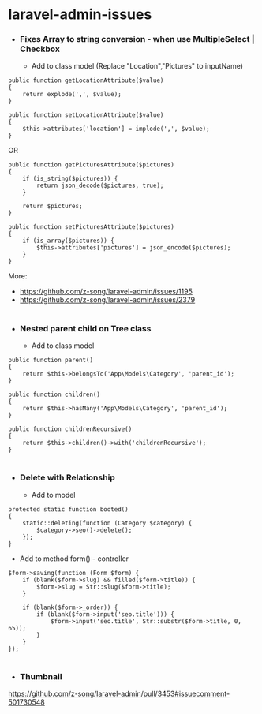 # laravel-admin-issues

- ### Fixes Array to string conversion - when use MultipleSelect | Checkbox

  - Add to class model (Replace "Location","Pictures" to inputName)

```
public function getLocationAttribute($value)
{
	return explode(',', $value);
}

public function setLocationAttribute($value)
{
	$this->attributes['location'] = implode(',', $value);
}
```

OR

```
public function getPicturesAttribute($pictures)
{
    if (is_string($pictures)) {
        return json_decode($pictures, true);
    }

    return $pictures;
}

public function setPicturesAttribute($pictures)
{
    if (is_array($pictures)) {
        $this->attributes['pictures'] = json_encode($pictures);
    }
}
```

More:

- <https://github.com/z-song/laravel-admin/issues/1195>
- <https://github.com/z-song/laravel-admin/issues/2379>

#

- ### Nested parent child on Tree class

  - Add to class model

```
public function parent()
{
	return $this->belongsTo('App\Models\Category', 'parent_id');
}

public function children()
{
	return $this->hasMany('App\Models\Category', 'parent_id');
}

public function childrenRecursive()
{
	return $this->children()->with('childrenRecursive');
}
```

#

- ### Delete with Relationship

  - Add to model

```
protected static function booted()
{
	static::deleting(function (Category $category) {
		$category->seo()->delete();
	});
}
```

- Add to method form() - controller

```
$form->saving(function (Form $form) {
	if (blank($form->slug) && filled($form->title)) {
		$form->slug = Str::slug($form->title);
	}

	if (blank($form->_order)) {
		if (blank($form->input('seo.title'))) {
			$form->input('seo.title', Str::substr($form->title, 0, 65));
		}
	}
});
```

#

- ### Thumbnail

<https://github.com/z-song/laravel-admin/pull/3453#issuecomment-501730548>

#
